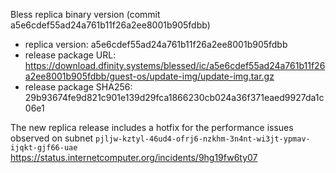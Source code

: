 Bless replica binary version (commit a5e6cdef55ad24a761b11f26a2ee8001b905fdbb)

- replica version: a5e6cdef55ad24a761b11f26a2ee8001b905fdbb
- release package URL: https://download.dfinity.systems/blessed/ic/a5e6cdef55ad24a761b11f26a2ee8001b905fdbb/guest-os/update-img/update-img.tar.gz
- release package SHA256: 29b93674fe9d821c901e139d29fca1866230cb024a36f371eaed9927da1c06e1

The new replica release includes a hotfix for the performance issues observed
on subnet `pjljw-kztyl-46ud4-ofrj6-nzkhm-3n4nt-wi3jt-ypmav-ijqkt-gjf66-uae`
https://status.internetcomputer.org/incidents/9hg19fw6ty07

